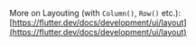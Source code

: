 More on Layouting (with `Column()`, `Row()` etc.): [https://flutter.dev/docs/development/ui/layout](https://flutter.dev/docs/development/ui/layout)